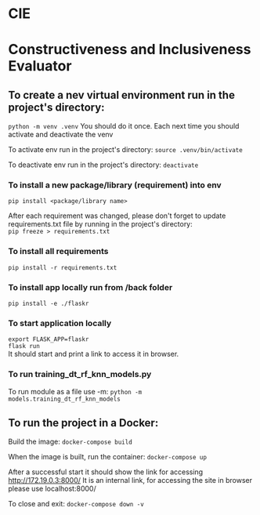 # CIE 
# Constructiveness and Inclusiveness Evaluator


## To create a nev virtual environment run in the project's directory:
```python -m venv .venv```
You should do it once. Each next time you should activate and deactivate the venv

To activate env run in the project's directory:
```source .venv/bin/activate```

To deactivate env run in the project's directory:
```deactivate```

### To install a new package/library (requirement) into env 
```pip install <package/library name>```

After each requirement was changed, please don't forget to update requirements.txt file by running in the project's directory:
<br>
```pip freeze > requirements.txt```

### To install all requirements
```pip install -r requirements.txt```

### To install app locally run from /back folder
```pip install -e ./flaskr``` 

### To start application locally
```export FLASK_APP=flaskr```
<br>
```flask run```
<br>
It should start and print a link to access it in browser.


### To run training_dt_rf_knn_models.py
To run module as a file use -m:
```python -m models.training_dt_rf_knn_models```

## To run the project in a Docker:

Build the image:
```docker-compose build```

When the image is built, run the container:
```docker-compose up```

After a successful start it should show the link for accessing http://172.19.0.3:8000/ 
It is an internal link, for accessing the site in browser please use localhost:8000/

To close and exit:
```docker-compose down -v```
